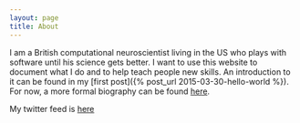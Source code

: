 ```yaml
---
layout: page
title: About
---
```



I am a British computational neuroscientist living in the US who plays with software until his science gets better.
I want to use this website to document what I do and to help teach people new skills.
An introduction to it can be found in my [first post]({% post_url 2015-03-30-hello-world %}).
For now, a more formal biography can be found [here](http://www.ni.gsu.edu/~rclewley/biosketch/index.html). 

My twitter feed is [here](https://twitter.com/robertclewley)
